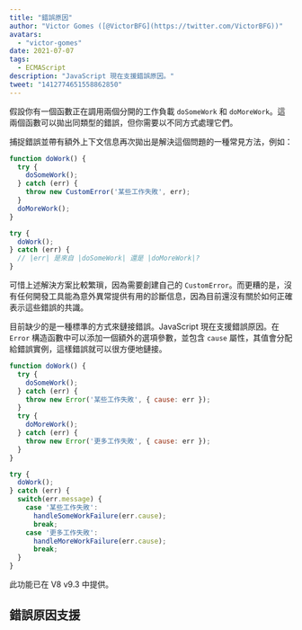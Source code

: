 ```yaml
---
title: "錯誤原因"
author: "Victor Gomes ([@VictorBFG](https://twitter.com/VictorBFG))"
avatars:
  - "victor-gomes"
date: 2021-07-07
tags:
  - ECMAScript
description: "JavaScript 現在支援錯誤原因。"
tweet: "1412774651558862850"
---
```


假設你有一個函數正在調用兩個分開的工作負載 `doSomeWork` 和 `doMoreWork`。這兩個函數可以拋出同類型的錯誤，但你需要以不同方式處理它們。

捕捉錯誤並帶有額外上下文信息再次拋出是解決這個問題的一種常見方法，例如：

```js
function doWork() {
  try {
    doSomeWork();
  } catch (err) {
    throw new CustomError('某些工作失敗', err);
  }
  doMoreWork();
}

try {
  doWork();
} catch (err) {
  // |err| 是來自 |doSomeWork| 還是 |doMoreWork|?
}
```

可惜上述解決方案比較繁瑣，因為需要創建自己的 `CustomError`。而更糟的是，沒有任何開發工具能為意外異常提供有用的診斷信息，因為目前還沒有關於如何正確表示這些錯誤的共識。

<!--truncate-->
目前缺少的是一種標準的方式來鏈接錯誤。JavaScript 現在支援錯誤原因。在 `Error` 構造函數中可以添加一個額外的選項參數，並包含 `cause` 屬性，其值會分配給錯誤實例，這樣錯誤就可以很方便地鏈接。

```js
function doWork() {
  try {
    doSomeWork();
  } catch (err) {
    throw new Error('某些工作失敗', { cause: err });
  }
  try {
    doMoreWork();
  } catch (err) {
    throw new Error('更多工作失敗', { cause: err });
  }
}

try {
  doWork();
} catch (err) {
  switch(err.message) {
    case '某些工作失敗':
      handleSomeWorkFailure(err.cause);
      break;
    case '更多工作失敗':
      handleMoreWorkFailure(err.cause);
      break;
  }
}
```

此功能已在 V8 v9.3 中提供。

## 錯誤原因支援

<feature-support chrome="93 https://chromium-review.googlesource.com/c/v8/v8/+/2784681"
                 firefox="91 https://bugzilla.mozilla.org/show_bug.cgi?id=1679653"
                 safari="15 https://bugs.webkit.org/show_bug.cgi?id=223302"
                 nodejs="no"
                 babel="no"></feature-support>
